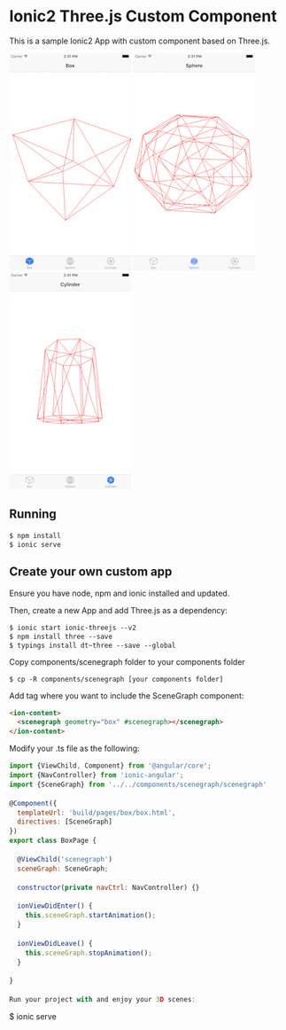 Ionic2 Three.js Custom Component
===============================

This is a sample Ionic2 App with custom component based on Three.js.

![box-page.png](doc/box-page.png)
![sphere-page.png](doc/sphere-page.png)
![cylinder-page.png](doc/cylinder-page.png)

Running
-------

```
$ npm install
$ ionic serve
```

Create your own custom app
--------------------------

Ensure you have node, npm and ionic installed and updated.

Then, create a new App and add Three.js as a dependency:

```
$ ionic start ionic-threejs --v2
$ npm install three --save
$ typings install dt~three --save --global
```

Copy components/scenegraph folder to your components folder

```
$ cp -R components/scenegraph [your components folder]
```

Add <scenegraph> tag where you want to include the SceneGraph component:

```html
<ion-content>
  <scenegraph geometry="box" #scenegraph></scenegraph>
</ion-content>
```

Modify your .ts file as the following:

```javascript
import {ViewChild, Component} from '@angular/core';
import {NavController} from 'ionic-angular';
import {SceneGraph} from '../../components/scenegraph/scenegraph'

@Component({
  templateUrl: 'build/pages/box/box.html',
  directives: [SceneGraph]
})
export class BoxPage {

  @ViewChild('scenegraph')
  sceneGraph: SceneGraph;

  constructor(private navCtrl: NavController) {}
    
  ionViewDidEnter() {
    this.sceneGraph.startAnimation();
  }

  ionViewDidLeave() {
    this.sceneGraph.stopAnimation();
  }

}

Run your project with and enjoy your 3D scenes:

```
$ ionic serve
```
